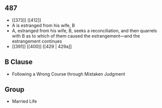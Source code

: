 ## 487
- [[373]] [[412]] 
- A is estranged from his wife, B
- A, estranged from his wife, B, seeks a reconciliation, and then quarrels with B as to which of them caused the estrangement—and the estrangement continues
- [[391]] [[400]] [[429 | 429a]] 

## B Clause
- Following a Wrong Course through Mistaken Judgment

## Group
- Married Life

